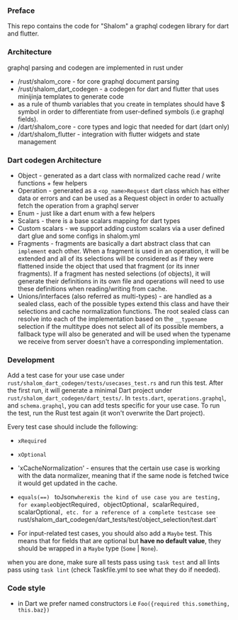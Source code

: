 ### Preface
This repo contains the code for "Shalom" a graphql codegen library for dart and flutter.

### Architecture
graphql parsing and codegen are implemented in rust under
- /rust/shalom_core - for core graphql document parsing
- /rust/shalom_dart_codegen - a codegen for dart and flutter that uses minijinja templates to generate code 
- as a rule of thumb variables that you create in templates should have $ symbol in order to differentiate from user-defined symbols (i.e graphql fields).
- /dart/shalom_core - core types and logic that needed for dart (dart only)
- /dart/shalom_flutter - integration with flutter widgets and state management

### Dart codegen Architecture
- Object - generated as a dart class with normalized cache read / write functions + few helpers
- Operation - generated as a `<op_name>Request` dart class which has either data or errors and can be used as a Request object in order to actually fetch the operation from a graphql server
- Enum - just like a dart enum with a few helpers
- Scalars - there is a base scalars mapping for dart types
- Custom scalars - we support adding custom scalars via a user defined dart glue and some configs in shalom.yml
- Fragments - fragments are basically a dart abstract class that can `implement` each other. When a fragment is used in an operation, it will be extended and all of its selections will be considered as if they were flattened inside the object that used that fragment (or its inner fragments). If a fragment has nested selections (of objects), it will generate their definitions in its own file and operations will need to use these definitions when reading/writing from cache.
- Unions/interfaces (also referred as multi-types) - are handled as a sealed class, each of the possible types extend this class and have their selections and cache normalization functions. The root sealed class can resolve into each of the implementation based on the `__typename` selection if the multitype does not select all of its possible members, a fallback type will also be generated and will be used when the typename we receive from server doesn't have a corresponding implementation.

### Development
Add a test case for your use case under `rust/shalom_dart_codegen/tests/usecases_test.rs` and run this test. After the first run, it will generate a minimal Dart project under `rust/shalom_dart_codegen/dart_tests/`. In `tests.dart`, `operations.graphql`, and `schema.graphql`, you can add tests specific for your use case. To run the test, run the Rust test again (it won't overwrite the Dart project).

Every test case should include the following:

- `xRequired`
- `xOptional`
- 'xCacheNormalization' - ensures that the certain use case is working with the data normalizer, meaning that if the same node is fetched twice it would get updated in the cache.
- `equals(==)`
` `toJson`
where `x` is the kind of use case you are testing, for example `objectRequired`, `objectOptional`, `scalarRequired`, `scalarOptional`, etc.
 for a reference of a complete testcase see `rust/shalom_dart_codegen/dart_tests/test/object_selection/test.dart`

- For input-related test cases, you should also add a `Maybe` test. This means that for fields that are optional but **have no default value**, they should be wrapped in a `Maybe` type (`Some` | `None`).

when you are done, make sure all tests pass using `task test` and all lints pass using `task lint` (check Taskfile.yml to see what they do if needed).

### Code style
- in Dart we prefer named constructors i.e `Foo({required this.something, this.baz})`

